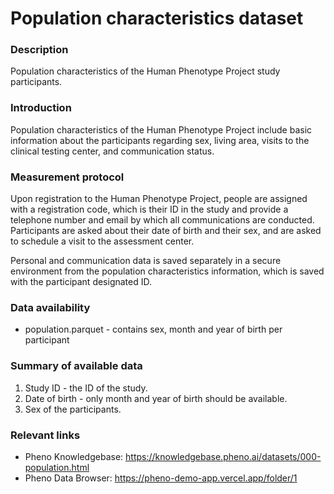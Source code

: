 # Population characteristics dataset  

### Description

Population characteristics of the Human Phenotype Project study participants.

### Introduction  

Population characteristics of the Human Phenotype Project include basic information about the participants regarding sex, living area, visits to the clinical testing center, and communication status.

### Measurement protocol 
<!-- long measurment protocol for the data browser -->
Upon registration to the Human Phenotype Project, people are assigned with a registration code, which is their ID in the study and provide a telephone number and email by which all communications are conducted. Participants are asked about their date of birth and their sex, and are asked to schedule a visit to the assessment center.

Personal and communication data is saved separately in a secure environment from the population characteristics information, which is saved with the participant designated ID.

### Data availability
 <!-- for the example notebooks -->
* population.parquet - contains sex, month and year of birth per participant

### Summary of available data 
<!-- for the data browser -->
1. Study ID - the ID of the study.
2. Date of birth - only month and year of birth should be available.
3. Sex of the participants.

### Relevant links

* Pheno Knowledgebase: https://knowledgebase.pheno.ai/datasets/000-population.html
* Pheno Data Browser: https://pheno-demo-app.vercel.app/folder/1